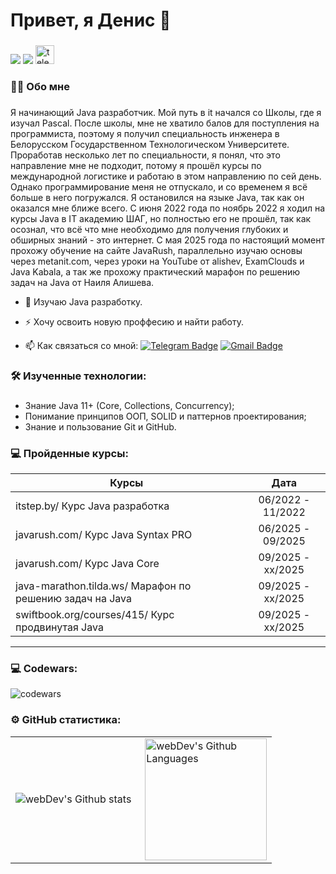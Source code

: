 # Привет, я Денис :wave:

###

<div align="left">
  <a href="https://www.linkedin.com/in/denis-krasko-51b412148"><img src="https://img.shields.io/badge/linkedin-0077B5.svg?style=for-the-badge&logo=linkedin&logoColor=white"/></a>
  <a href="mailto:denis.krasko93@gmail.com"><img src="https://img.shields.io/badge/e‑mail-D14836.svg?style=for-the-badge&logo=GMail&logoColor=white"/></a>
  <a href="https://t.me/DenisKk9" target="_blank">
    <img src="https://img.shields.io/static/v1?message=Telegram&logo=telegram&label=&color=2CA5E0&logoColor=white&labelColor=&style=for-the-badge" height="30" alt="telegram logo"  />
  </a>
  <!--
  <p align="right"> <img src="https://komarev.com/ghpvc/?username=donz99&label=Profile%20views&color=0e75b6&style=flat" alt="donz99" /> </p>
  -->
</div>


###

###

<h3 align="left">👩‍💻  Обо мне</h3>

###

<p align="left">Я начинающий Java разработчик. Мой путь в it начался со Школы, где я изучал Pascal. После школы, мне не хватило балов для поступления на программиста, поэтому я получил специальность инженера в Белорусском Государственном Технологическом Университете. Проработав несколько лет по специальности, я понял, что это направление мне не подходит, потому я прошёл курсы по международной логистике и работаю в этом направлению по сей день. Однако программирование меня не отпускало, и со временем я всё больше в него погружался. Я остановился на языке Java, так как он оказался мне ближе всего. С июня 2022 года по ноябрь 2022 я ходил на курсы Java в IT академию ШАГ, но полностью его не прошёл, так как осознал, что всё что мне необходимо для получения глубоких и обширных знаний - это интернет. C мая 2025 года по настоящий момент прохожу обучение на сайте JavaRush, параллельно изучаю основы через metanit.com, через уроки на YouTube от alishev, ExamClouds и Java Kabala, а так же прохожу практический марафон по решению задач на Java от Наиля Алишева.<br>

- :telescope: Изучаю Java разработку.

- :zap: Хочу освоить новую проффесию и найти работу.

- :mailbox: Как связаться со мной: [![Telegram Badge](https://img.shields.io/badge/-kraskodenis-blue?style=flat&logo=Telegram&logoColor=white)](https://t.me/DenisKk9) [![Gmail Badge](https://img.shields.io/badge/-Gmail-red?style=flat&logo=Gmail&logoColor=white)](mailto:idonz143@gmail.com)

###

<h3 align="left">🛠 Изученные технологии:</h3>

###

- Знание Java 11+ (Core, Collections, Concurrency);
- Понимание принципов ООП, SOLID и паттернов проектирования;
- Знание и пользование Git и GitHub.



<!-- !!!!!
Базовые знания ООП, SQL (MySQL, MariaDB), Java EE, Spring, Hibernate, Maven.
Обязательные требования:
Опыт работы от 6 месяцев (коммерческий);
- Опыт коммерческой разработки на Java от 6 лет; 
- Профессиональный опыт работы с Spring Framework;
- Навыки работы с контейнеризацией (Docker) и базами данных (SQL, NoSQL);
- Обязательный опыт работы с Apache Ignite;
- Опыт построения платформенных решений и разработки систем для обработки больших объемов данных.

У Алишева слишком короткий курс по java ee, но тоже годный. 
Я бы посоветовал у dmdev глянуть http.servlets (всего 11 часов, кажется). Да, не на всех собесах спросят, но как бэкендеру крайне полезно шарить за вэб, чтобы быть гибким и понимать, как все работает под капотом. Ну и есть начнете касаться на собесе модели osi, будет очень обидно, если не дойдете до вопросов по спрингу, к примеру, потому что интервьюрер поймет, что больше говорить не о чем
-->

###
<!--
<div align="left">
  <img src="https://cdn.jsdelivr.net/gh/devicons/devicon/icons/javascript/javascript-original.svg" height="40" alt="javascript logo"  />
  <img width="12" />
  <img src="https://cdn.jsdelivr.net/gh/devicons/devicon/icons/html5/html5-original.svg" height="40" alt="html5 logo"  />
  <img width="12" />
  <img src="https://cdn.jsdelivr.net/gh/devicons/devicon/icons/css3/css3-original.svg" height="40" alt="css3 logo"  />
  <img width="12" />
  <img src="https://cdn.jsdelivr.net/gh/devicons/devicon/icons/react/react-original.svg" height="40" alt="react logo"  />
  <img width="12" />
  <img src="https://skillicons.dev/icons?i=vite" height="40" alt="vite logo"  />
  <img width="12" />
  <img src="https://cdn.simpleicons.org/webpack/8DD6F9" height="40" alt="webpack logo"  />
  <img width="12" />
  <img src="https://skillicons.dev/icons?i=wordpress" height="40" alt="wordpress logo"  />
  <img width="12" />
  <img src="https://cdn.simpleicons.org/gnubash/4EAA25" height="40" alt="bash logo"  />
  <img width="12" />
  <img src="https://skillicons.dev/icons?i=py" height="40" alt="python logo"  />
  <img width="12" />
  <img src="https://skillicons.dev/icons?i=postgres" height="40" alt="postgresql logo"  />
</div>

### -->




<!--


# Hi, I'm Denis :wave:

###

<div align="left">
  <a href="https://www.linkedin.com/in/denis-krasko-51b412148"><img src="https://img.shields.io/badge/linkedin-0077B5.svg?style=for-the-badge&logo=linkedin&logoColor=white"/></a>
  <a href="mailto:denis.krasko93@gmail.com"><img src="https://img.shields.io/badge/e‑mail-D14836.svg?style=for-the-badge&logo=GMail&logoColor=white"/></a>
  <a href="https://t.me/DenisKk9" target="_blank">
    <img src="https://img.shields.io/static/v1?message=Telegram&logo=telegram&label=&color=2CA5E0&logoColor=white&labelColor=&style=for-the-badge" height="30" alt="telegram logo"  />
  </a>
  <!--
  <p align="right"> <img src="https://komarev.com/ghpvc/?username=donz99&label=Profile%20views&color=0e75b6&style=flat" alt="donz99" /> </p>
  -->
  <!--
</div>


###

<h3 align="left">Currently learning Java.  
  </h3>

###



###

<h3 align="left">You can ask me anything (within reason). I am looking forward to absorb knowledge, gain experience, collaborate and build amazing products for the world!</h3>
-->
<!--
<h3 align="left">Languages and Tools:</h3>
<p align="left"> <a href="https://www.docker.com/" target="_blank" rel="noreferrer"> <img src="https://raw.githubusercontent.com/devicons/devicon/master/icons/docker/docker-original-wordmark.svg" alt="docker" width="40" height="40"/> </a> <a href="https://git-scm.com/" target="_blank" rel="noreferrer"> <img src="https://www.vectorlogo.zone/logos/git-scm/git-scm-icon.svg" alt="git" width="40" height="40"/> </a> <a href="https://www.java.com" target="_blank" rel="noreferrer"> <img src="https://raw.githubusercontent.com/devicons/devicon/master/icons/java/java-original.svg" alt="java" width="40" height="40"/> </a> <a href="https://kafka.apache.org/" target="_blank" rel="noreferrer"> <img src="https://www.vectorlogo.zone/logos/apache_kafka/apache_kafka-icon.svg" alt="kafka" width="40" height="40"/> </a> <a href="https://www.microsoft.com/en-us/sql-server" target="_blank" rel="noreferrer"> <img src="https://www.svgrepo.com/show/303229/microsoft-sql-server-logo.svg" alt="mssql" width="40" height="40"/> </a> <a href="https://www.mysql.com/" target="_blank" rel="noreferrer"> <img src="https://raw.githubusercontent.com/devicons/devicon/master/icons/mysql/mysql-original-wordmark.svg" alt="mysql" width="40" height="40"/> </a> <a href="https://www.postgresql.org" target="_blank" rel="noreferrer"> <img src="https://raw.githubusercontent.com/devicons/devicon/master/icons/postgresql/postgresql-original-wordmark.svg" alt="postgresql" width="40" height="40"/> </a> <a href="https://spring.io/" target="_blank" rel="noreferrer"> <img src="https://www.vectorlogo.zone/logos/springio/springio-icon.svg" alt="spring" width="40" height="40"/> </a> </p>


### 💻 Completed Courses:

| Courses                                                         | Date              |
| ----------------------------------------------------------------| :---------------: |
| netology.ru/Старт в программировании                            | 02/2022 - 03/2022 |
| stepik.org/Основы программирования на C. Задачи.                | 02/2022 - 03/2022 |
| netology.ru/Основы верстки сайта                                | 02/2022 - 03/2022 |
| netology.ru/Первые шаги в JavaScript: создаём сайт и приложение | 02/2022 - 03/2022 |
| stepik.org/Веб-разработка для начинающих: HTML и CSS            | 02/2022 - 03/2022 |
| practicum.yandex/Факультет Веб разработки                       | 05/2022 - xx/2023 |

---

### 💻 Codewars:

![codewars](https://www.codewars.com/users/donz99/badges/large)
-->


###

<!--
<table>
  <tr>
    <td>
      <img align="left" src="http://github-readme-streak-stats.herokuapp.com?user=donz99&theme=dark&background=000000" alt="webDev's Github stats" />
    </td>
    <td>
      <img height="195px" align="right" alt="webDev's Github Languages" src="https://github-readme-stats.vercel.app/api/top-langs/?username=donz99&layout=compact&theme=vision-friendly-dark" />
      
    
  </td>




### -->

### 💻 Пройденные курсы:

| Курсы                                                           | Дата              |
| ----------------------------------------------------------------| :---------------: |
| itstep.by/ Курс Java разработка                                  | 06/2022 - 11/2022 |
| javarush.com/ Курс Java Syntax PRO                               | 06/2025 - 09/2025 |
| javarush.com/ Курс Java Core                                     | 09/2025 - xx/2025 |
| java-marathon.tilda.ws/ Марафон по решению задач на Java         | 09/2025 - хх/2025 |
| swiftbook.org/courses/415/ Курс продвинутая Java                 | 09/2025 - xx/2025 |


---

### 💻 Codewars:

![codewars](https://www.codewars.com/users/donz99/badges/large)

### ⚙️ GitHub статистика:

<table>
  <tr>
    <td>
      <img align="left" src="http://github-readme-streak-stats.herokuapp.com?user=donz99&theme=dark&background=000000" alt="webDev's Github stats" />
    </td>
    <td>
      <img height="195px" align="right" alt="webDev's Github Languages" src="https://github-readme-stats.vercel.app/api/top-langs/?username=donz99&layout=compact&theme=vision-friendly-dark" />
    </td>
  </tr>
